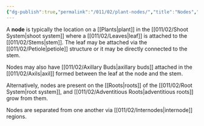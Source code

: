 ```yaml
---
{"dg-publish":true,"permalink":"/011/02/plant-nodes/","title":"Nodes","tags":["BIOL412"],"noteIcon":"fallback","created":"2024-09-26T13:45:04.118-07:00","updated":"2024-09-26T15:23:29.049-07:00"}
---
```


A **node** is typically the location on a [[Plants\|plant]] in the [[011/02/Shoot System\|shoot system]] where a [[011/02/Leaves\|leaf]] is attached to the [[011/02/Stems\|stem]]. The leaf may be attached via the [[011/02/Petiole\|petiole]] structure or it may be directly connected to the stem.

Nodes may also have [[011/02/Axillary Buds\|axillary buds]] attached in the [[011/02/Axils\|axil]] formed between the leaf at the node and the stem.

Alternatively, nodes are present on the [[Roots\|roots]] of the [[011/02/Root System\|root system]], and [[011/02/Adventitious Roots\|adventitious roots]] grow from them.

Nodes are separated from one another via [[011/02/Internodes\|internode]] regions.